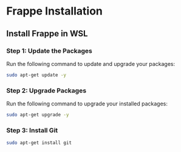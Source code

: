 # Frappe Installation

## Install Frappe in WSL

### Step 1: Update the Packages
Run the following command to update and upgrade your packages:

```bash
sudo apt-get update -y
```
### Step 2: Upgrade Packages

Run the following command to upgrade your installed packages:

```bash
sudo apt-get upgrade -y
```

### Step 3: Install Git
```bash
sudo apt-get install git
```

